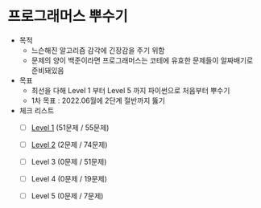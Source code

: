 # 프로그래머스 뿌수기
- 목적
    - 느슨해진 알고리즘 감각에 긴장감을 주기 위함
    - 문제의 양이 백준이라면 프로그래머스는 코테에 유효한 문제들이 알짜배기로 준비돼있음
- 목표
    - 최선을 다해 Level 1 부터 Level 5 까지 파이썬으로 처음부터 뿌수기
    - 1차 목표 : 2022.06월에 2단계 절반까지 뚫기
- 체크 리스트
    - [ ] [Level 1](./Level%201/) (51문제 / 55문제)
    - [ ] [Level 2](./Level%202/) (2문제 / 74문제)
    - [ ] Level 3 (0문제 / 51문제)
    - [ ] Level 4 (0문제 / 19문제)
    - [ ] Level 5 (0문제 / 7문제)
    